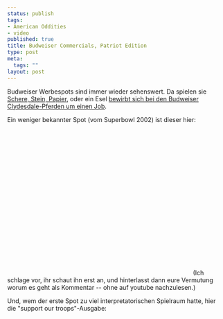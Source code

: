 ```yaml
--- 
status: publish
tags: 
- American Oddities
- video
published: true
title: Budweiser Commercials, Patriot Edition
type: post
meta: 
  tags: ""
layout: post
---
```

Budweiser Werbespots sind immer wieder sehenswert. Da spielen sie <a href="http://fredericiana.de/archives/2007/02/07/sehenswerte-werbespots-2-bud-light/">Schere, Stein, Papier</a>, oder ein Esel <a href="http://youtube.com/watch?v=pmmsr7PAhWU">bewirbt sich bei den Budweiser Clydesdale-Pferden um einen Job</a>.

Ein weniger bekannter Spot (vom Superbowl 2002) ist dieser hier:
<object width="425" height="350"><param name="movie" value="http://www.youtube.com/v/xoxxix0QQdU"></param><param name="wmode" value="transparent"></param><embed src="http://www.youtube.com/v/xoxxix0QQdU" type="application/x-shockwave-flash" wmode="transparent" width="425" height="350"></embed></object>
(Ich schlage vor, ihr schaut ihn erst an, und hinterlasst dann eure Vermutung worum es geht als Kommentar -- ohne auf youtube nachzulesen.)

Und, wem der erste Spot zu viel interpretatorischen Spielraum hatte, hier die "support our troops"-Ausgabe:
<object width="425" height="350"><param name="movie" value="http://www.youtube.com/v/osTrMe76kes"></param><param name="wmode" value="transparent"></param><embed src="http://www.youtube.com/v/osTrMe76kes" type="application/x-shockwave-flash" wmode="transparent" width="425" height="350"></embed></object>
